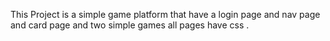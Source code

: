 This Project is a simple game platform that have a login page and nav page and card page and two simple games all pages have css .  
